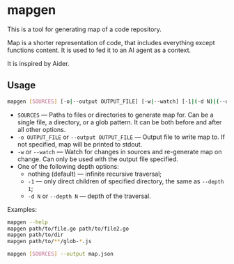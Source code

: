 # mapgen

This is a tool for generating map of a code repository.

Map is a shorter representation of code, that includes everything except functions content.  It is used to fed it to an AI agent as a context.

It is inspired by Aider.

## Usage

```bash
mapgen [SOURCES] [-o|--output OUTPUT_FILE] [-w|--watch] [-1|(-d N)|(--depth N)]
```
- `SOURCES` — Paths to files or directories to generate map for.  Can be a single file, a directory, or a glob pattern.  It can be both before and after all other options.
- `-o OUTPUT_FILE` or `--output OUTPUT_FILE` — Output file to write map to.  If not specified, map will be printed to stdout.
- `-w` or `--watch` — Watch for changes in sources and re-generate map on change.  Can only be used with the output file specified.
- One of the following depth options:
  - nothing (default) — infinite recursive traversal;
  - `-1` — only direct children of specified directory, the same as `--depth 1`;
  - `-d N` or `--depth N` — depth of the traversal.

Examples:
```bash
mapgen --help
mapgen path/to/file.go path/to/file2.go
mapgen path/to/dir
mapgen path/to/**/glob-*.js

mapgen [SOURCES] --output map.json
```
